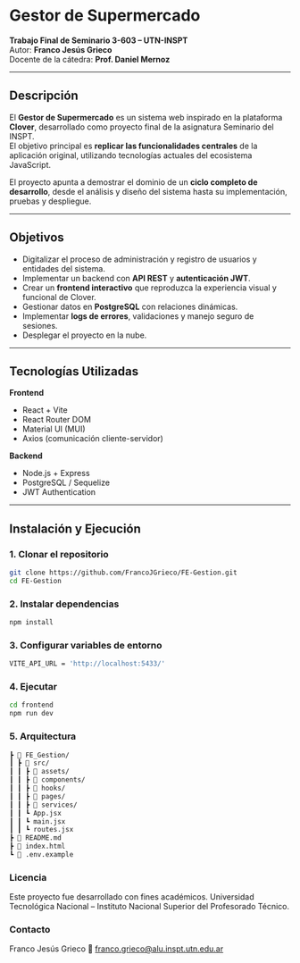 # Gestor de Supermercado

**Trabajo Final de Seminario 3-603 – UTN-INSPT**  
Autor: **Franco Jesús Grieco**  
Docente de la cátedra: **Prof. Daniel Mernoz**

---

## Descripción

El **Gestor de Supermercado** es un sistema web inspirado en la plataforma **Clover**, desarrollado como proyecto final de la asignatura Seminario del INSPT.  
El objetivo principal es **replicar las funcionalidades centrales** de la aplicación original, utilizando tecnologías actuales del ecosistema JavaScript.

El proyecto apunta a demostrar el dominio de un **ciclo completo de desarrollo**, desde el análisis y diseño del sistema hasta su implementación, pruebas y despliegue.

---

## Objetivos

- Digitalizar el proceso de administración y registro de usuarios y entidades del sistema.
- Implementar un backend con **API REST** y **autenticación JWT**.
- Crear un **frontend interactivo** que reproduzca la experiencia visual y funcional de Clover.
- Gestionar datos en **PostgreSQL** con relaciones dinámicas.
- Implementar **logs de errores**, validaciones y manejo seguro de sesiones.
- Desplegar el proyecto en la nube.

---

## Tecnologías Utilizadas

**Frontend**
- React + Vite
- React Router DOM
- Material UI (MUI)
- Axios (comunicación cliente-servidor)

**Backend**
- Node.js + Express
- PostgreSQL / Sequelize
- JWT Authentication

---

## Instalación y Ejecución

### 1. Clonar el repositorio
```bash
git clone https://github.com/FrancoJGrieco/FE-Gestion.git
cd FE-Gestion
```

### 2. Instalar dependencias
```bash
npm install
```

### 3. Configurar variables de entorno
```bash
VITE_API_URL = 'http://localhost:5433/'
```

### 4. Ejecutar
```bash
cd frontend
npm run dev
```
### 5. Arquitectura
```bash
┣ 📂 FE_Gestion/
┃ ┣ 📂 src/
┃ ┃ ┣ 📂 assets/
┃ ┃ ┣ 📂 components/
┃ ┃ ┣ 📂 hooks/
┃ ┃ ┣ 📂 pages/
┃ ┃ ┣ 📂 services/
┃ ┃ ┗ App.jsx
┃ ┃ ┗ main.jsx
┃ ┃ ┗ routes.jsx
┣ 📄 README.md
┣ 📄 index.html
┗ 📄 .env.example
```

### Licencia

Este proyecto fue desarrollado con fines académicos.
Universidad Tecnológica Nacional – Instituto Nacional Superior del Profesorado Técnico.

### Contacto

Franco Jesús Grieco
📩 franco.grieco@alu.inspt.utn.edu.ar